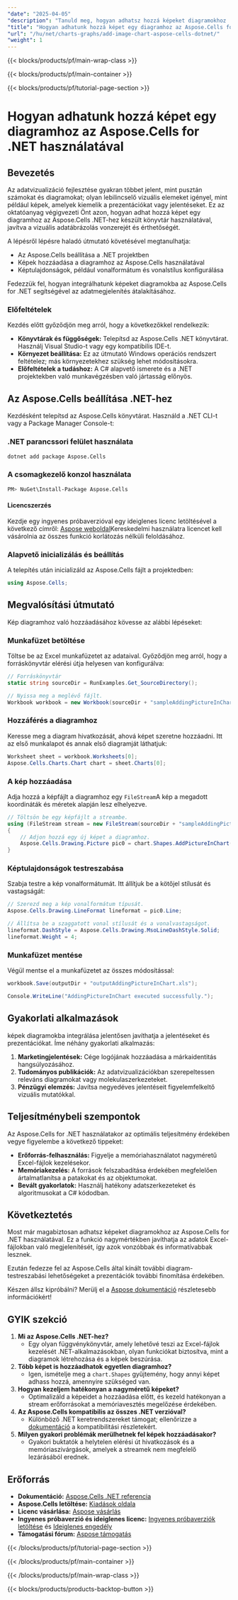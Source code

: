 ```yaml
---
"date": "2025-04-05"
"description": "Tanuld meg, hogyan adhatsz hozzá képeket diagramokhoz .NET-ben az Aspose.Cells használatával. Fejleszd adatvizualizációidat lépésről lépésre bemutatott utasításokkal és kódpéldákkal."
"title": "Hogyan adhatunk hozzá képet egy diagramhoz az Aspose.Cells for .NET segítségével? Lépésről lépésre útmutató"
"url": "/hu/net/charts-graphs/add-image-chart-aspose-cells-dotnet/"
"weight": 1
---
```


{{< blocks/products/pf/main-wrap-class >}}

{{< blocks/products/pf/main-container >}}

{{< blocks/products/pf/tutorial-page-section >}}


# Hogyan adhatunk hozzá képet egy diagramhoz az Aspose.Cells for .NET használatával

## Bevezetés

Az adatvizualizáció fejlesztése gyakran többet jelent, mint pusztán számokat és diagramokat; olyan lebilincselő vizuális elemeket igényel, mint például képek, amelyek kiemelik a prezentációkat vagy jelentéseket. Ez az oktatóanyag végigvezeti Önt azon, hogyan adhat hozzá képet egy diagramhoz az Aspose.Cells .NET-hez készült könyvtár használatával, javítva a vizuális adatábrázolás vonzerejét és érthetőségét.

A lépésről lépésre haladó útmutató követésével megtanulhatja:
- Az Aspose.Cells beállítása a .NET projektben
- Képek hozzáadása a diagramhoz az Aspose.Cells használatával
- Képtulajdonságok, például vonalformátum és vonalstílus konfigurálása

Fedezzük fel, hogyan integrálhatunk képeket diagramokba az Aspose.Cells for .NET segítségével az adatmegjelenítés átalakításához.

### Előfeltételek

Kezdés előtt győződjön meg arról, hogy a következőkkel rendelkezik:

- **Könyvtárak és függőségek:** Telepítsd az Aspose.Cells .NET könyvtárat. Használj Visual Studio-t vagy egy kompatibilis IDE-t.
- **Környezet beállítása:** Ez az útmutató Windows operációs rendszert feltételez; más környezetekhez szükség lehet módosításokra.
- **Előfeltételek a tudáshoz:** A C# alapvető ismerete és a .NET projektekben való munkavégzésben való jártasság előnyös.

## Az Aspose.Cells beállítása .NET-hez

Kezdésként telepítsd az Aspose.Cells könyvtárat. Használd a .NET CLI-t vagy a Package Manager Console-t:

### .NET parancssori felület használata
```bash
dotnet add package Aspose.Cells
```

### A csomagkezelő konzol használata
```bash
PM> NuGet\Install-Package Aspose.Cells
```

#### Licencszerzés
Kezdje egy ingyenes próbaverzióval egy ideiglenes licenc letöltésével a következő címről: [Aspose weboldal](https://purchase.aspose.com/temporary-license/)Kereskedelmi használatra licencet kell vásárolnia az összes funkció korlátozás nélküli feloldásához.

### Alapvető inicializálás és beállítás

A telepítés után inicializáld az Aspose.Cells fájlt a projektedben:
```csharp
using Aspose.Cells;
```

## Megvalósítási útmutató

Kép diagramhoz való hozzáadásához kövesse az alábbi lépéseket:

### Munkafüzet betöltése
Töltse be az Excel munkafüzetet az adataival. Győződjön meg arról, hogy a forráskönyvtár elérési útja helyesen van konfigurálva:
```csharp
// Forráskönyvtár
static string sourceDir = RunExamples.Get_SourceDirectory();

// Nyissa meg a meglévő fájlt.
Workbook workbook = new Workbook(sourceDir + "sampleAddingPictureInChart.xls");
```

### Hozzáférés a diagramhoz
Keresse meg a diagram hivatkozását, ahová képet szeretne hozzáadni. Itt az első munkalapot és annak első diagramját láthatjuk:
```csharp
Worksheet sheet = workbook.Worksheets[0];
Aspose.Cells.Charts.Chart chart = sheet.Charts[0];
```

### A kép hozzáadása
Adja hozzá a képfájlt a diagramhoz egy `FileStream`A kép a megadott koordináták és méretek alapján lesz elhelyezve.
```csharp
// Töltsön be egy képfájlt a streambe.
using (FileStream stream = new FileStream(sourceDir + "sampleAddingPictureInChart.png", FileMode.Open, FileAccess.Read))
{
    // Adjon hozzá egy új képet a diagramhoz.
    Aspose.Cells.Drawing.Picture pic0 = chart.Shapes.AddPictureInChart(50, 50, stream, 200, 200);
}
```

### Képtulajdonságok testreszabása
Szabja testre a kép vonalformátumát. Itt állítjuk be a kötőjel stílusát és vastagságát:
```csharp
// Szerezd meg a kép vonalformátum típusát.
Aspose.Cells.Drawing.LineFormat lineformat = pic0.Line;

// Állítsa be a szaggatott vonal stílusát és a vonalvastagságot.
lineformat.DashStyle = Aspose.Cells.Drawing.MsoLineDashStyle.Solid;
lineformat.Weight = 4;
```

### Munkafüzet mentése
Végül mentse el a munkafüzetet az összes módosítással:
```csharp
workbook.Save(outputDir + "outputAddingPictureInChart.xls");

Console.WriteLine("AddingPictureInChart executed successfully.");
```

## Gyakorlati alkalmazások

képek diagramokba integrálása jelentősen javíthatja a jelentéseket és prezentációkat. Íme néhány gyakorlati alkalmazás:
1. **Marketingjelentések:** Cége logójának hozzáadása a márkaidentitás hangsúlyozásához.
2. **Tudományos publikációk:** Az adatvizualizációkban szerepeltessen releváns diagramokat vagy molekulaszerkezeteket.
3. **Pénzügyi elemzés:** Javítsa negyedéves jelentéseit figyelemfelkeltő vizuális mutatókkal.

## Teljesítménybeli szempontok

Az Aspose.Cells for .NET használatakor az optimális teljesítmény érdekében vegye figyelembe a következő tippeket:
- **Erőforrás-felhasználás:** Figyelje a memóriahasználatot nagyméretű Excel-fájlok kezelésekor.
- **Memóriakezelés:** A források felszabadítása érdekében megfelelően ártalmatlanítsa a patakokat és az objektumokat.
- **Bevált gyakorlatok:** Használj hatékony adatszerkezeteket és algoritmusokat a C# kódodban.

## Következtetés

Most már magabiztosan adhatsz képeket diagramokhoz az Aspose.Cells for .NET használatával. Ez a funkció nagymértékben javíthatja az adatok Excel-fájlokban való megjelenítését, így azok vonzóbbak és informatívabbak lesznek.

Ezután fedezze fel az Aspose.Cells által kínált további diagram-testreszabási lehetőségeket a prezentációk további finomítása érdekében.

Készen állsz kipróbálni? Merülj el a [Aspose dokumentáció](https://reference.aspose.com/cells/net/) részletesebb információkért!

## GYIK szekció
1. **Mi az Aspose.Cells .NET-hez?**
   - Egy olyan függvénykönyvtár, amely lehetővé teszi az Excel-fájlok kezelését .NET-alkalmazásokban, olyan funkciókat biztosítva, mint a diagramok létrehozása és a képek beszúrása.
2. **Több képet is hozzáadhatok egyetlen diagramhoz?**
   - Igen, ismételje meg a `chart.Shapes` gyűjtemény, hogy annyi képet adhass hozzá, amennyire szükséged van.
3. **Hogyan kezeljem hatékonyan a nagyméretű képeket?**
   - Optimalizáld a képeidet a hozzáadása előtt, és kezeld hatékonyan a stream erőforrásokat a memóriavesztés megelőzése érdekében.
4. **Az Aspose.Cells kompatibilis az összes .NET verzióval?**
   - Különböző .NET keretrendszereket támogat; ellenőrizze a [dokumentáció](https://reference.aspose.com/cells/net/) a kompatibilitási részletekért.
5. **Milyen gyakori problémák merülhetnek fel képek hozzáadásakor?**
   - Gyakori buktatók a helytelen elérési út hivatkozások és a memóriaszivárgások, amelyek a streamek nem megfelelő lezárásából erednek.

## Erőforrás
- **Dokumentáció:** [Aspose.Cells .NET referencia](https://reference.aspose.com/cells/net/)
- **Aspose.Cells letöltése:** [Kiadások oldala](https://releases.aspose.com/cells/net/)
- **Licenc vásárlása:** [Aspose vásárlás](https://purchase.aspose.com/buy)
- **Ingyenes próbaverzió és ideiglenes licenc:** [Ingyenes próbaverziók letöltése](https://releases.aspose.com/cells/net/) és [Ideiglenes engedély](https://purchase.aspose.com/temporary-license/)
- **Támogatási fórum:** [Aspose támogatás](https://forum.aspose.com/c/cells/9)


{{< /blocks/products/pf/tutorial-page-section >}}

{{< /blocks/products/pf/main-container >}}

{{< /blocks/products/pf/main-wrap-class >}}

{{< blocks/products/products-backtop-button >}}